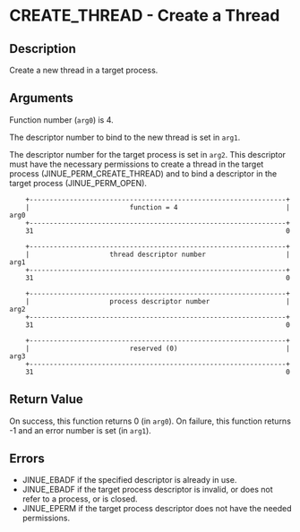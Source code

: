 # CREATE_THREAD - Create a Thread

## Description

Create a new thread in a target process.

## Arguments

Function number (`arg0`) is 4.

The descriptor number to bind to the new thread is set in `arg1`.

The descriptor number for the target process is set in `arg2`. This descriptor
must have the necessary permissions to create a thread in the target process
(JINUE_PERM_CREATE_THREAD) and to bind a descriptor in the target process
(JINUE_PERM_OPEN).


```
    +----------------------------------------------------------------+
    |                         function = 4                           |  arg0
    +----------------------------------------------------------------+
    31                                                               0
    
    +----------------------------------------------------------------+
    |                    thread descriptor number                    |  arg1
    +----------------------------------------------------------------+
    31                                                               0

    +----------------------------------------------------------------+
    |                    process descriptor number                   |  arg2
    +----------------------------------------------------------------+
    31                                                               0

    +----------------------------------------------------------------+
    |                         reserved (0)                           |  arg3
    +----------------------------------------------------------------+
    31                                                               0
```

## Return Value

On success, this function returns 0 (in `arg0`). On failure, this function
returns -1 and an error number is set (in `arg1`).

## Errors

* JINUE_EBADF if the specified descriptor is already in use.
* JINUE_EBADF if the target process descriptor is invalid, or does not refer to
a process, or is closed.
* JINUE_EPERM if the target process descriptor does not have the needed
permissions.
